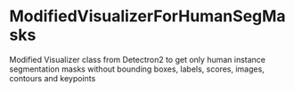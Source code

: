 # ModifiedVisualizerForHumanSegMasks
 Modified Visualizer class from Detectron2 to get only human instance segmentation masks without bounding boxes, labels, scores, images, contours and keypoints 
